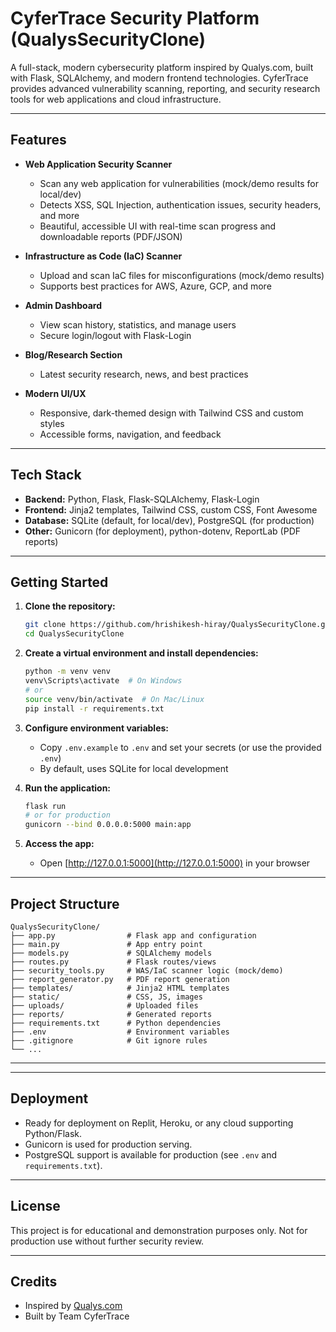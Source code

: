 # CyferTrace Security Platform (QualysSecurityClone)

A full-stack, modern cybersecurity platform inspired by Qualys.com, built with Flask, SQLAlchemy, and modern frontend technologies. CyferTrace provides advanced vulnerability scanning, reporting, and security research tools for web applications and cloud infrastructure.

---

## Features

- **Web Application Security Scanner**
  - Scan any web application for vulnerabilities (mock/demo results for local/dev)
  - Detects XSS, SQL Injection, authentication issues, security headers, and more
  - Beautiful, accessible UI with real-time scan progress and downloadable reports (PDF/JSON)

- **Infrastructure as Code (IaC) Scanner**
  - Upload and scan IaC files for misconfigurations (mock/demo results)
  - Supports best practices for AWS, Azure, GCP, and more

- **Admin Dashboard**
  - View scan history, statistics, and manage users
  - Secure login/logout with Flask-Login

- **Blog/Research Section**
  - Latest security research, news, and best practices

- **Modern UI/UX**
  - Responsive, dark-themed design with Tailwind CSS and custom styles
  - Accessible forms, navigation, and feedback

---

## Tech Stack

- **Backend:** Python, Flask, Flask-SQLAlchemy, Flask-Login
- **Frontend:** Jinja2 templates, Tailwind CSS, custom CSS, Font Awesome
- **Database:** SQLite (default, for local/dev), PostgreSQL (for production)
- **Other:** Gunicorn (for deployment), python-dotenv, ReportLab (PDF reports)

---

## Getting Started

1. **Clone the repository:**
   ```sh
   git clone https://github.com/hrishikesh-hiray/QualysSecurityClone.git
   cd QualysSecurityClone
   ```
2. **Create a virtual environment and install dependencies:**
   ```sh
   python -m venv venv
   venv\Scripts\activate  # On Windows
   # or
   source venv/bin/activate  # On Mac/Linux
   pip install -r requirements.txt
   ```
3. **Configure environment variables:**
   - Copy `.env.example` to `.env` and set your secrets (or use the provided `.env`)
   - By default, uses SQLite for local development

4. **Run the application:**
   ```sh
   flask run
   # or for production
   gunicorn --bind 0.0.0.0:5000 main:app
   ```
5. **Access the app:**
   - Open [http://127.0.0.1:5000](http://127.0.0.1:5000) in your browser

---

## Project Structure

```
QualysSecurityClone/
├── app.py                # Flask app and configuration
├── main.py               # App entry point
├── models.py             # SQLAlchemy models
├── routes.py             # Flask routes/views
├── security_tools.py     # WAS/IaC scanner logic (mock/demo)
├── report_generator.py   # PDF report generation
├── templates/            # Jinja2 HTML templates
├── static/               # CSS, JS, images
├── uploads/              # Uploaded files
├── reports/              # Generated reports
├── requirements.txt      # Python dependencies
├── .env                  # Environment variables
├── .gitignore            # Git ignore rules
└── ...
```

---



---

## Deployment
- Ready for deployment on Replit, Heroku, or any cloud supporting Python/Flask.
- Gunicorn is used for production serving.
- PostgreSQL support is available for production (see `.env` and `requirements.txt`).

---

## License
This project is for educational and demonstration purposes only. Not for production use without further security review.

---

## Credits
- Inspired by [Qualys.com](https://www.qualys.com/)
- Built by Team CyferTrace
